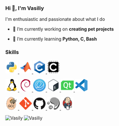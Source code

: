 ### Hi 👋, I'm Vasiliy

I'm enthusiastic and passionate about what I do

- 🔭 I’m currently working on **creating pet projects**

- 🌱 I’m currently learning **Python, C, Bash**

### Skills

<a href="https://www.python.org" target="_blank"> <img src="icons/python.svg" alt="python" width="40" height="40"/> </a>
<a href="https://www.mathworks.com/products/matlab.html" target="_blank"> <img src="icons/matlab.svg" alt="matlab" width="40" height="40"/> </a>
<a href="https://en.wikipedia.org/wiki/C_(programming_language)" target="_blank"> <img src="icons/c.svg" alt="C" width="40" height="40"/> </a>
<a href="https://www.embeddedc.in/" target="_blank"> <img src="icons/embeddedc.svg" alt="embeddedc" width="40" height="40"/> </a>

<a href="https://www.linux.org/" target="_blank"> <img src="icons/linux.svg" alt="linux" width="40" height="40"/> </a>
<a href="https://www.debian.org/" target="_blank"> <img src="icons/debian.svg" alt="debian" width="40" height="40"/> </a>
<a href="https://elementary.io/" target="_blank"> <img src="icons/elementaryOS.svg" alt="elementaryOS" width="40" height="40"/> </a>
<a href="https://www.gnu.org/software/bash/" target="_blank"> <img src="icons/bash.svg" alt="bash" width="40" height="40"/> </a>
<a href="https://www.qt.io/" target="_blank"> <img src="icons/qt.svg" alt="qt" width="40" height="40"/> </a>
<a href="https://code.visualstudio.com/" target="_blank"> <img src="icons/vscode.svg" alt="vscode" width="40" height="40"/> </a>

<a href="https://gcc.gnu.org/" target="_blank"> <img src="icons/gcc.svg" alt="gcc" width="40" height="40"/> </a>
<a href="https://git-scm.com/" target="_blank"> <img src="icons/git.svg" alt="git" width="40" height="40"/> </a>
<a href="https://github.com/" target="_blank"> <img src="icons/github.svg" alt="github" width="40" height="40"/> </a>
<a href="https://www.mercurial-scm.org/" target="_blank"> <img src="icons/mercurial.svg" alt="mercurial" width="40" height="40"/> </a>
<a href="https://www.jenkins.io/" target="_blank"> <img src="icons/jenkins.svg" alt="jenkins" width="40" height="40"/> </a>




<img src="https://github-readme-stats.vercel.app/api/top-langs/?username=VasiliyMatlab&layout=compact" alt="Vasily" />
<img src="https://github-readme-stats.vercel.app/api?username=VasiliyMatlab&show_icons=true&count_private=true&theme=solarized-dark&locale=en" alt="Vasiliy" />


<!---
VasiliyMatlab/VasiliyMatlab is a ✨ special ✨ repository because its `README.md` (this file) appears on your GitHub profile.
You can click the Preview link to take a look at your changes.
--->
